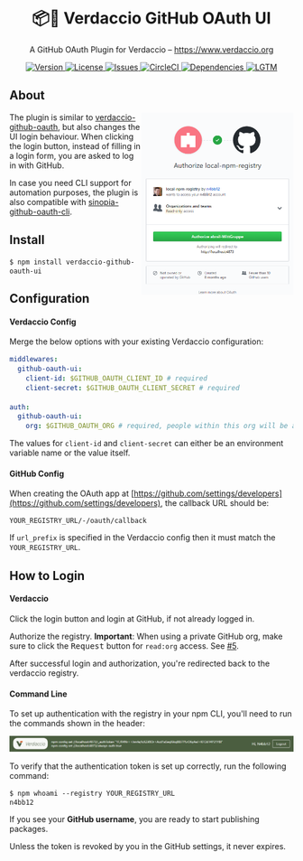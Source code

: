 <h1 align="center">
  📦🔐 Verdaccio GitHub OAuth UI
</h1>

<p align="center">
  A GitHub OAuth Plugin for Verdaccio – <a href="https://www.verdaccio.org">https://www.verdaccio.org</a>
</p>

<p align="center">
  <a href="https://www.npmjs.com/package/verdaccio-github-oauth-ui">
    <img alt="Version" src="https://flat.badgen.net/npm/v/verdaccio-github-oauth-ui?icon=npm">
  </a>
  <a href="https://raw.githubusercontent.com/n4bb12/verdaccio-github-oauth-ui/master/LICENSE">
    <img alt="License" src="https://flat.badgen.net/github/license/n4bb12/verdaccio-github-oauth-ui?icon=github">
  </a>
  <a href="https://github.com/n4bb12/verdaccio-github-oauth-ui/issues/new/choose">
    <img alt="Issues" src="https://flat.badgen.net/badge/github/create issue/pink?icon=github">
  </a>
  <a href="https://circleci.com/gh/n4bb12/workflows/verdaccio-github-oauth-ui">
    <img alt="CircleCI" src="https://flat.badgen.net/circleci/github/n4bb12/verdaccio-github-oauth-ui?icon=circleci">
  </a>
  <a href="https://david-dm.org/n4bb12/verdaccio-github-oauth-ui">
    <img alt="Dependencies" src="https://flat.badgen.net/david/dep/n4bb12/verdaccio-github-oauth-ui?icon=npm">
  </a>
  <a href="https://lgtm.com/projects/g/n4bb12/verdaccio-github-oauth-ui/alerts">
    <img alt="LGTM" src="https://flat.badgen.net/lgtm/alerts/g/n4bb12/verdaccio-github-oauth-ui?icon=lgtm">
  </a>
</p>

## About

<img src="screenshots/authorize.png" align="right" width="270"/>

The plugin is similar to [verdaccio-github-oauth](https://github.com/aroundus-inc/verdaccio-github-oauth), but also changes the UI login behaviour. When clicking the login button, instead of filling in a login form, you are asked to log in with GitHub.

In case you need CLI support for automation purposes, the plugin is also compatible with [sinopia-github-oauth-cli](https://github.com/soundtrackyourbrand/sinopia-github-oauth-cli).

## Install

```
$ npm install verdaccio-github-oauth-ui
```

## Configuration

#### Verdaccio Config

Merge the below options with your existing Verdaccio configuration:

```yml
middlewares:
  github-oauth-ui:
    client-id: $GITHUB_OAUTH_CLIENT_ID # required
    client-secret: $GITHUB_OAUTH_CLIENT_SECRET # required

auth:
  github-oauth-ui:
    org: $GITHUB_OAUTH_ORG # required, people within this org will be able to auth
```

The values for `client-id` and `client-secret` can either be an environment variable name or the value itself.

#### GitHub Config

When creating the OAuth app at [https://github.com/settings/developers](https://github.com/settings/developers), the callback URL should be:

```
YOUR_REGISTRY_URL/-/oauth/callback
```

If `url_prefix` is specified in the Verdaccio config then it must match the `YOUR_REGISTRY_URL`.

## How to Login

#### Verdaccio

Click the login button and login at GitHub, if not already logged in.

Authorize the registry.
**Important**: When using a private GitHub org, make sure to click the <kbd>Request</kbd> button for `read:org` access. See [#5](https://github.com/n4bb12/verdaccio-github-oauth-ui/issues/5#issuecomment-417371679).

After successful login and authorization, you're redirected back to the verdaccio registry.

#### Command Line

To set up authentication with the registry in your npm CLI, you'll need to run the commands shown in the header:
  
![](screenshots/header.png)

To verify that the authentication token is set up correctly, run the following command:

```
$ npm whoami --registry YOUR_REGISTRY_URL
n4bb12
```

If you see your **GitHub username**, you are ready to start publishing packages.

Unless the token is revoked by you in the GitHub settings, it never expires.

